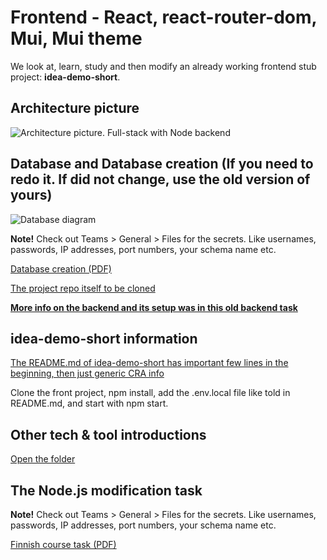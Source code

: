 # Frontend - React, react-router-dom, Mui, Mui theme


We look at, learn, study and then modify an already working frontend stub project: **idea-demo-short**.


## Architecture picture

![Architecture picture. Full-stack with Node backend](https://github.com/valju/idea-case-backend/raw/master/BackendArchitecturePic_with_DrawIo.png)

## Database and Database creation (If you need to redo it. If did not change, use the old version of yours)
![Database diagram](https://raw.githubusercontent.com/valju/idea-case-backend/master/Database/DB_Design/DBDiagram_idea_case.png)

**Note!** Check out Teams > General > Files for the secrets. Like usernames, passwords, IP addresses, port numbers, your schema name etc.

[Database creation (PDF)](../05_es6_node/NodeJS_demo/01_database/CreatingDatabase_for_IdeaCaseBackend.pdf)

[The project repo itself to be cloned](https://github.com/valju/idea-case-backend)

**[More info on the backend and its setup was in this old backend task](../05_es6_node/NodeJS_demo/)**

## idea-demo-short information

[The README.md of idea-demo-short has important few lines in the beginning, then just generic CRA info](https://github.com/valju/idea-demo-short)

Clone the front project, npm install, add the .env.local file like told in README.md, and start with npm start.

## Other tech & tool introductions

[Open the folder](./)

## The Node.js modification task

**Note!** Check out Teams > General > Files for the secrets. Like usernames, passwords, IP addresses, port numbers, your schema name etc.

[Finnish course task (PDF)](tasks/React_tehtavat_23k.pdf)
